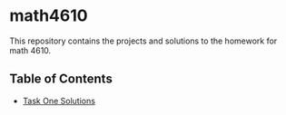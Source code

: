 # math4610
This repository contains the projects and solutions to the homework for math 4610.

## Table of Contents
* [Task One Solutions](https://github.com/gebisthefallenhero/math4610/tree/master/task_sheets/task_sheet_1)
